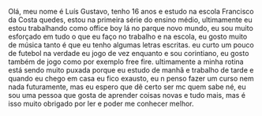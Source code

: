 Olá, meu nome é Luís Gustavo, tenho 16 anos e estudo na 
escola Francisco da Costa quedes, estou na primeira 
série do ensino médio, ultimamente eu estou trabalhando como 
office boy lá no parque novo mundo, eu sou muito esforçado em
tudo o que eu faço no trabalho e na escola, eu gosto muito de 
música tanto é que eu tenho algumas letras escritas.
eu curto um pouco de futebol na verdade eu jogo de vez enquanto 
e sou corintiano, eu gosto também de jogo como por exemplo free fire.
ultimamente a minha rotina está sendo muito puxada porque eu estudo de manhã 
e trabalho de tarde e quando eu chego em casa eu fico exausto, eu n penso
fazer um curso nem nada futuramente, mas eu espero que dê certo 
ser mc quem sabe né, eu sou uma pessoa que gosta de aprender coisas novas 
e tudo mais, mas é isso muito obrigado por ler e poder me conhecer melhor.
